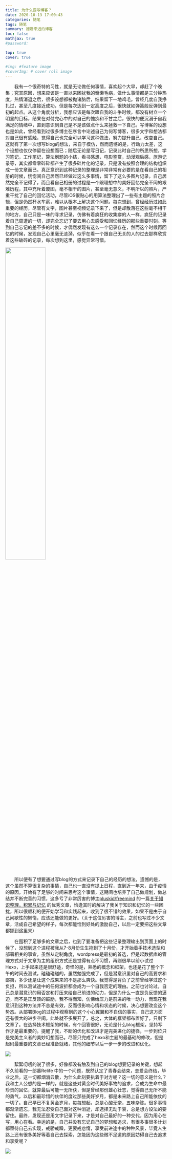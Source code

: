 ```yaml
---
title: 为什么要写博客？
date: 2020-10-13 17:00:43
categories: 随笔
tags: 随笔
summary: 姗姗来迟的博客
toc: false
mathjax: true
#password: 

top: true
cover: true

#img: #feature image
#coverImg: # cover roll image
---
```


　　我有一个很奇特的习性，就是无论做任何事情，喜欢起个大早，却赶了个晚集；究其原因，想来应该是一直以来困扰我的慵懒毛病，做什么事情都是三分钟热度，热情消退之后，很多设想都被抛诸脑后，结果留下一地鸡毛。曾经几度自我挣扎过，甚至几度接近成功，但是每次达到一定高度之后，很快就如弹簧般反弹到最初的起点。从这个角度分析，我想应该是每次跟自我的斗争时候，都没有树立一个明显的目标，结果在对付完心中的对自己的愧疚和不甘之后，很快的便沉溺于自我满足的情绪中，直到意识到自己是不是该做点什么来拯救一下自己。写博客的设想也是如此，曾经看到过很多博主在序言中论述自己为何写博客，很多文字和想法都对自己很有感触，觉得自己也完全可以学习这种做法，努力提升自己，改变自己。这就有了第一次想写blog的想法，来自于模仿，然而遗憾的是，行动力太差，这个设想也仅仅停留在设想而已；随后无论是写日记，记录此时自己的所思所想，学习笔记，工作笔记，算法刷题的小结，看书感想，电影鉴赏，动漫观后感，旅游记录等，其实都零零碎碎都产生了很多碎片化的记录，只是没有按照合理的结构组织成一份文章而已。真正意识到这种记录的整理是非常非常有必要的是在看自己的相册的时候，恍惚间自己居然已经做过这么多事情，留下了这么多图片记录，自己居然完全不记得了，而且看自己相册的过程是一个跟理想中的美好回忆完全不同的艰难历程，其中充斥着废图，毫不相干的图片，甚至毫无意义，不明所以的照片，严重干扰了自己的回忆活动，尽管iOS很贴心的用算法整理出了一些有主题的照片合辑，但是仍然杯水车薪，难以从根本上解决这个问题。每次想到，曾经经历过如此重要的经历，尽管有文字，图片甚至视频记录下来了，但是却散落在这些毫不相干的地方，自己只是一味的寻求记录，仿佛有着疯狂的收集癖的人一样，疯狂的记录着自己周遭的一切，却完全忘记了要去用心去感受和回忆经历的那些重要时刻。等到自己忘记的差不多的时候，才偶然发现有这么一个记录存在，然而这个时候再回忆的时候，发现自己心里毫无涟漪，似乎在看一个跟自己无关的人的过去那样欣赏着这些破碎的记录，每次想到这里，感觉异常可惜。

<img src="Euphonium_Movie_2nd_KV.jpg" width="50%" height="50%">

　　所以便有了想要通过写blog的方式来记录下自己的经历的想法，遗憾的是，这个虽然不算很复杂的事情，自己也一直没有提上日程，直到近一年来，由于疫情的原因，开始有了足够的时间来思考这个事情，这期间也培养了自己做规划，做总结并不断完善的习惯，这多亏了非常厉害的博主[pluskid/freemind](http://freemind.pluskid.org) 的一篇[关于知识整理，积累与记忆](http://freemind.pluskid.org/misc/knowledge-accumulate/) 的优秀文章，恰逢其时的解决了我关于知识和记忆的一些困扰，所以很顺利的便开始学习和实践起来，收到了很不错的效果，如果不是由于自己间歇性的懒惰，应该还能做的更好。（关于这位厉害的博主，之前也写过不少文章，活成自己希望的样子，每次都能恰到好处的激励自己，以后一定要把这些文章都挪到这里来）

　　在囤积了足够多的文章之后，也到了要准备把这些记录整理输出到页面上的时候了，没想到这个进程被我从7-8月份生生拖到了十月份，才开始着手技术选型和部署相关的事宜，虽然从定制角度，wordpress是最初的首选，但是起数据库的管理方式对于文章为主的组织方式还是觉得有点不习惯，再则很早以前小试过Hexo，上手起来还是很舒适，奇怪的是，熟悉的概念和框架，也还是花了整个下午的时间去测试，磕磕碰碰的，虽然勉强完成了，但是潜意识里对自己的高要求和鄙夷，多少还是让这个成果来的不是那么爽快。我觉得是背负了之前曾经学过这个负担，所以测试途中的任何波折都会成为一个自我否定的理由。之前也讨论过，自己总是潜意识的用否定和打压来给自己前进的动力，但是为什么一直是负反馈的逼迫，而不是正反馈的鼓励，我不得而知，仿佛给压力是前进的唯一动力，而现在我意识到这种方法并不总是有效，反而很影响心情和状态的时候，决心想要改变这个势态。从部署Blog的过程中观察到的这个小心翼翼和不自信的事实，自己这方面还有很大的进步空间。此处就不多展开了，总之，大体的框架都布置好了，只剩下文章了。在选择技术框架的时候，有个回答很好，无论是什么blog框架，坚持写作才是最重要的。提醒了我，不断的优化和改进才是完美进化的捷径，一步到位只是完美主义者的美妙幻想而已。尽管只完成了hexo和主题的最基础的修改，但是起码最重要的文章已经准备就绪，其他的细节以后一步一步的改进和优化。

![](relife-1.png)

　　絮絮叨叨的说了很多，好像都没有触及到自己的blog想要记录的关键，想起不久前看的一部番Relife 中的一个问题，既然认定了青春会结束，恋爱会终结，毕业之后，这一切都烟消云散，为什么此刻要执着于对方呢？这一切的意义是什么？ 我和主人公想的是一样的，就是这些对黄金时代美好事物的追求，会成为生命中最珍贵的回忆，就算最后可能一无所获，但是曾经那份雄心壮志，觉得自己无所不能的勇气，以后和最珍惜的伙伴的度过那些美好岁月，都是未来路上自己所能依仗的一切了。自己早已不复黄金岁月，每每想起，总是心酸无奈，五味杂陈。很多事情都渐渐遗忘，我无法忍受自己面对这种消逝，却选择无动于衷，总是想方设法的要留住。最终，发现还是用文字记录下来，才是对自己最好的一种交代，因为用心在写，用心在看。幸运的是，自己并没有忘记自己的梦想和追求，有很多事很多计划都亟待自己去实现，戒骄戒躁，更要戒怠惰，享受前进途中的种种风景，毕竟人生路上还有很多美好等着自己去探索，怎能因为这些微不足道的原因妨碍自己去追求和享受呢？

![](relife-2.jpg)